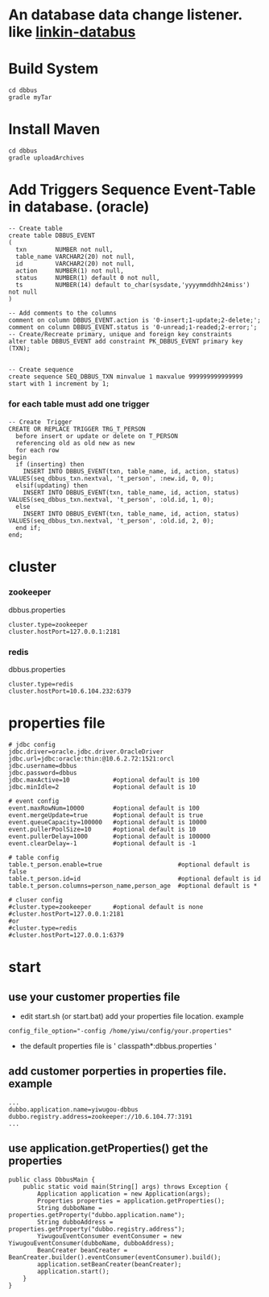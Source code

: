 
# An database data change listener. like [linkin-databus](https://github.com/linkedin/databus/)

# Build System
```
cd dbbus
gradle myTar
```

# Install Maven
```
cd dbbus
gradle uploadArchives
```

# Add Triggers Sequence Event-Table in database. (oracle)

```
-- Create table
create table DBBUS_EVENT
(
  txn        NUMBER not null,
  table_name VARCHAR2(20) not null,
  id         VARCHAR2(20) not null,
  action     NUMBER(1) not null,
  status     NUMBER(1) default 0 not null,
  ts         NUMBER(14) default to_char(sysdate,'yyyymmddhh24miss') not null
)

-- Add comments to the columns
comment on column DBBUS_EVENT.action is '0-insert;1-update;2-delete;';
comment on column DBBUS_EVENT.status is '0-unread;1-readed;2-error;';
-- Create/Recreate primary, unique and foreign key constraints
alter table DBBUS_EVENT add constraint PK_DBBUS_EVENT primary key (TXN);


-- Create sequence
create sequence SEQ_DBBUS_TXN minvalue 1 maxvalue 999999999999999 start with 1 increment by 1;

```

### for each table must add one trigger
```
-- Create　Trigger
CREATE OR REPLACE TRIGGER TRG_T_PERSON
  before insert or update or delete on T_PERSON
  referencing old as old new as new
  for each row
begin
  if (inserting) then
    INSERT INTO DBBUS_EVENT(txn, table_name, id, action, status) VALUES(seq_dbbus_txn.nextval, 't_person', :new.id, 0, 0);
  elsif(updating) then
    INSERT INTO DBBUS_EVENT(txn, table_name, id, action, status) VALUES(seq_dbbus_txn.nextval, 't_person', :old.id, 1, 0);
  else
    INSERT INTO DBBUS_EVENT(txn, table_name, id, action, status) VALUES(seq_dbbus_txn.nextval, 't_person', :old.id, 2, 0);
  end if;
end;
```

# cluster
### zookeeper
dbbus.properties
```
cluster.type=zookeeper
cluster.hostPort=127.0.0.1:2181
```

### redis
dbbus.properties
```
cluster.type=redis
cluster.hostPort=10.6.104.232:6379
```

# properties file
```
# jdbc config
jdbc.driver=oracle.jdbc.driver.OracleDriver
jdbc.url=jdbc:oracle:thin:@10.6.2.72:1521:orcl
jdbc.username=dbbus
jdbc.password=dbbus
jdbc.maxActive=10            #optional default is 100
jdbc.minIdle=2               #optional default is 10

# event config
event.maxRowNum=10000        #optional default is 100
event.mergeUpdate=true       #optional default is true
event.queueCapacity=100000   #optional default is 10000
event.pullerPoolSize=10      #optional default is 10
event.pullerDelay=1000       #optional default is 100000
event.clearDelay=-1          #optional default is -1

# table config
table.t_person.enable=true                     #optional default is false
table.t_person.id=id                           #optional default is id
table.t_person.columns=person_name,person_age  #optional default is *

# cluser config
#cluster.type=zookeeper      #optional default is none
#cluster.hostPort=127.0.0.1:2181
#or
#cluster.type=redis
#cluster.hostPort=127.0.0.1:6379

```

# start
## use your customer properties file
* edit start.sh (or start.bat) add your properties file location. example
```
config_file_option="-config /home/yiwu/config/your.properties"
```
* the default properties file is   ' classpath*:dbbus.properties '

## add customer porperties in properties file. example
```
...
dubbo.application.name=yiwugou-dbbus
dubbo.registry.address=zookeeper://10.6.104.77:3191
...
```

## use application.getProperties() get the properties
```
public class DbbusMain {
    public static void main(String[] args) throws Exception {
        Application application = new Application(args);
        Properties properties = application.getProperties();
        String dubboName = properties.getProperty("dubbo.application.name");
        String dubboAddress = properties.getProperty("dubbo.registry.address");
        YiwugouEventConsumer eventConsumer = new YiwugouEventConsumer(dubboName, dubboAddress);
        BeanCreater beanCreater = BeanCreater.builder().eventConsumer(eventConsumer).build();
        application.setBeanCreater(beanCreater);
        application.start();
    }
}
```



